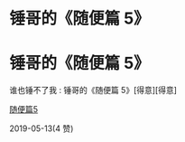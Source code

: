 # 锤哥的《随便篇 5》

# 锤哥的《随便篇 5》

谁也锤不了我 : 锤哥的《随便篇 5》[得意][得意]

[随便篇](https://mp.weixin.qq.com/s/JApAYpY6utRUjl-FhFLD2A)[5](https://mp.weixin.qq.com/s/JApAYpY6utRUjl-FhFLD2A)

2019-05-13(4 赞)